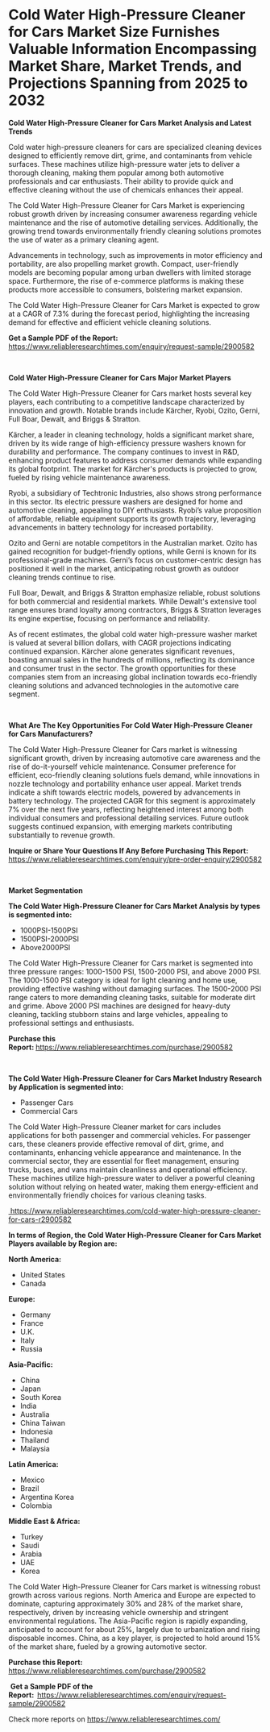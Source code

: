 <p><h1>Cold Water High-Pressure Cleaner for Cars Market Size Furnishes Valuable Information Encompassing Market Share, Market Trends, and Projections Spanning from 2025 to 2032</h1></p><p><strong>Cold Water High-Pressure Cleaner for Cars Market Analysis and Latest Trends</strong></p>
<p><p>Cold water high-pressure cleaners for cars are specialized cleaning devices designed to efficiently remove dirt, grime, and contaminants from vehicle surfaces. These machines utilize high-pressure water jets to deliver a thorough cleaning, making them popular among both automotive professionals and car enthusiasts. Their ability to provide quick and effective cleaning without the use of chemicals enhances their appeal.</p><p>The Cold Water High-Pressure Cleaner for Cars Market is experiencing robust growth driven by increasing consumer awareness regarding vehicle maintenance and the rise of automotive detailing services. Additionally, the growing trend towards environmentally friendly cleaning solutions promotes the use of water as a primary cleaning agent.</p><p>Advancements in technology, such as improvements in motor efficiency and portability, are also propelling market growth. Compact, user-friendly models are becoming popular among urban dwellers with limited storage space. Furthermore, the rise of e-commerce platforms is making these products more accessible to consumers, bolstering market expansion.</p><p>The Cold Water High-Pressure Cleaner for Cars Market is expected to grow at a CAGR of 7.3% during the forecast period, highlighting the increasing demand for effective and efficient vehicle cleaning solutions.</p></p>
<p><strong>Get a Sample PDF of the Report:&nbsp;</strong> <a href="https://www.reliableresearchtimes.com/enquiry/request-sample/2900582?utm_campaign=3511&utm_medium=2&utm_source=Github&utm_content=ia&utm_term=16032025&utm_id=cold-water-high-pressure-cleaner-for-cars">https://www.reliableresearchtimes.com/enquiry/request-sample/2900582</a></p>
<p>&nbsp;</p>
<p><strong>Cold Water High-Pressure Cleaner for Cars Major Market Players</strong></p>
<p><p>The Cold Water High-Pressure Cleaner for Cars market hosts several key players, each contributing to a competitive landscape characterized by innovation and growth. Notable brands include Kärcher, Ryobi, Ozito, Gerni, Full Boar, Dewalt, and Briggs & Stratton.</p><p>Kärcher, a leader in cleaning technology, holds a significant market share, driven by its wide range of high-efficiency pressure washers known for durability and performance. The company continues to invest in R&D, enhancing product features to address consumer demands while expanding its global footprint. The market for Kärcher's products is projected to grow, fueled by rising vehicle maintenance awareness.</p><p>Ryobi, a subsidiary of Techtronic Industries, also shows strong performance in this sector. Its electric pressure washers are designed for home and automotive cleaning, appealing to DIY enthusiasts. Ryobi’s value proposition of affordable, reliable equipment supports its growth trajectory, leveraging advancements in battery technology for increased portability.</p><p>Ozito and Gerni are notable competitors in the Australian market. Ozito has gained recognition for budget-friendly options, while Gerni is known for its professional-grade machines. Gerni’s focus on customer-centric design has positioned it well in the market, anticipating robust growth as outdoor cleaning trends continue to rise.</p><p>Full Boar, Dewalt, and Briggs & Stratton emphasize reliable, robust solutions for both commercial and residential markets. While Dewalt's extensive tool range ensures brand loyalty among contractors, Briggs & Stratton leverages its engine expertise, focusing on performance and reliability.</p><p>As of recent estimates, the global cold water high-pressure washer market is valued at several billion dollars, with CAGR projections indicating continued expansion. Kärcher alone generates significant revenues, boasting annual sales in the hundreds of millions, reflecting its dominance and consumer trust in the sector. The growth opportunities for these companies stem from an increasing global inclination towards eco-friendly cleaning solutions and advanced technologies in the automotive care segment.</p></p>
<p>&nbsp;</p>
<p><strong>What Are The Key Opportunities For Cold Water High-Pressure Cleaner for Cars Manufacturers?</strong></p>
<p><p>The Cold Water High-Pressure Cleaner for Cars market is witnessing significant growth, driven by increasing automotive care awareness and the rise of do-it-yourself vehicle maintenance. Consumer preference for efficient, eco-friendly cleaning solutions fuels demand, while innovations in nozzle technology and portability enhance user appeal. Market trends indicate a shift towards electric models, powered by advancements in battery technology. The projected CAGR for this segment is approximately 7% over the next five years, reflecting heightened interest among both individual consumers and professional detailing services. Future outlook suggests continued expansion, with emerging markets contributing substantially to revenue growth.</p></p>
<p><strong>Inquire or Share Your Questions If Any Before Purchasing This Report:</strong> <a href="https://www.reliableresearchtimes.com/enquiry/pre-order-enquiry/2900582?utm_campaign=3511&utm_medium=2&utm_source=Github&utm_content=ia&utm_term=16032025&utm_id=cold-water-high-pressure-cleaner-for-cars">https://www.reliableresearchtimes.com/enquiry/pre-order-enquiry/2900582</a></p>
<p>&nbsp;</p>
<p><strong>Market Segmentation</strong></p>
<p><strong>The Cold Water High-Pressure Cleaner for Cars Market Analysis by types is segmented into:</strong></p>
<p><ul><li>1000PSI-1500PSI</li><li>1500PSI-2000PSI</li><li>Above2000PSI</li></ul></p>
<p><p>The Cold Water High-Pressure Cleaner for Cars market is segmented into three pressure ranges: 1000-1500 PSI, 1500-2000 PSI, and above 2000 PSI. The 1000-1500 PSI category is ideal for light cleaning and home use, providing effective washing without damaging surfaces. The 1500-2000 PSI range caters to more demanding cleaning tasks, suitable for moderate dirt and grime. Above 2000 PSI machines are designed for heavy-duty cleaning, tackling stubborn stains and large vehicles, appealing to professional settings and enthusiasts.</p></p>
<p><strong>Purchase this Report:&nbsp;</strong><a href="https://www.reliableresearchtimes.com/purchase/2900582?utm_campaign=3511&utm_medium=2&utm_source=Github&utm_content=ia&utm_term=16032025&utm_id=cold-water-high-pressure-cleaner-for-cars">https://www.reliableresearchtimes.com/purchase/2900582</a></p>
<p>&nbsp;</p>
<p><strong>The Cold Water High-Pressure Cleaner for Cars Market Industry Research by Application is segmented into:</strong></p>
<p><ul><li>Passenger Cars</li><li>Commercial Cars</li></ul></p>
<p><p>The Cold Water High-Pressure Cleaner market for cars includes applications for both passenger and commercial vehicles. For passenger cars, these cleaners provide effective removal of dirt, grime, and contaminants, enhancing vehicle appearance and maintenance. In the commercial sector, they are essential for fleet management, ensuring trucks, buses, and vans maintain cleanliness and operational efficiency. These machines utilize high-pressure water to deliver a powerful cleaning solution without relying on heated water, making them energy-efficient and environmentally friendly choices for various cleaning tasks.</p></p>
<p><a href="https://www.reliableresearchtimes.com/cold-water-high-pressure-cleaner-for-cars-r2900582?utm_campaign=3511&utm_medium=2&utm_source=Github&utm_content=ia&utm_term=16032025&utm_id=cold-water-high-pressure-cleaner-for-cars">&nbsp;https://www.reliableresearchtimes.com/cold-water-high-pressure-cleaner-for-cars-r2900582</a></p>
<p><strong>In terms of Region, the Cold Water High-Pressure Cleaner for Cars Market Players available by Region are:</strong></p>
<p>
    <p> <strong> North America: </strong>
        <ul>
            <li>United States</li>
            <li>Canada</li>
        </ul>
        </p> 
    <p> <strong> Europe: </strong>
        <ul>
            <li>Germany</li>
            <li>France</li>
            <li>U.K.</li>
            <li>Italy</li>
            <li>Russia</li>
        </ul>
        </p> 
    <p> <strong> Asia-Pacific: </strong>
        <ul>
            <li>China</li>
            <li>Japan</li>
            <li>South Korea</li>
            <li>India</li>
            <li>Australia</li>
            <li>China Taiwan</li>
            <li>Indonesia</li>
            <li>Thailand</li>
            <li>Malaysia</li>
        </ul>
        </p> 
    <p> <strong> Latin America: </strong>
        <ul>
            <li>Mexico</li>
            <li>Brazil</li>
            <li>Argentina Korea</li>
            <li>Colombia</li>
        </ul>
        </p> 
    <p> <strong> Middle East & Africa: </strong>
        <ul>
            <li>Turkey</li>
            <li>Saudi</li>
            <li>Arabia</li>
            <li>UAE</li>
            <li>Korea</li>
        </ul>
    </p>
    </p>
<p><p>The Cold Water High-Pressure Cleaner for Cars market is witnessing robust growth across various regions. North America and Europe are expected to dominate, capturing approximately 30% and 28% of the market share, respectively, driven by increasing vehicle ownership and stringent environmental regulations. The Asia-Pacific region is rapidly expanding, anticipated to account for about 25%, largely due to urbanization and rising disposable incomes. China, as a key player, is projected to hold around 15% of the market share, fueled by a growing automotive sector.</p></p>
<p><strong>Purchase this Report: </strong><a href="https://www.reliableresearchtimes.com/purchase/2900582?utm_campaign=3511&utm_medium=2&utm_source=Github&utm_content=ia&utm_term=16032025&utm_id=cold-water-high-pressure-cleaner-for-cars">https://www.reliableresearchtimes.com/purchase/2900582</a></p>
<p>&nbsp;<strong>Get a Sample PDF of the Report:&nbsp;&nbsp;</strong><a href="https://www.reliableresearchtimes.com/enquiry/request-sample/2900582?utm_campaign=3511&utm_medium=2&utm_source=Github&utm_content=ia&utm_term=16032025&utm_id=cold-water-high-pressure-cleaner-for-cars">https://www.reliableresearchtimes.com/enquiry/request-sample/2900582</a></p>
<p><strong></strong></p>
<p>Check more reports on <a href="https://www.reliableresearchtimes.com/?utm_campaign=3511&utm_medium=2&utm_source=Github&utm_content=ia&utm_term=16032025&utm_id=cold-water-high-pressure-cleaner-for-cars">https://www.reliableresearchtimes.com/</a></p>